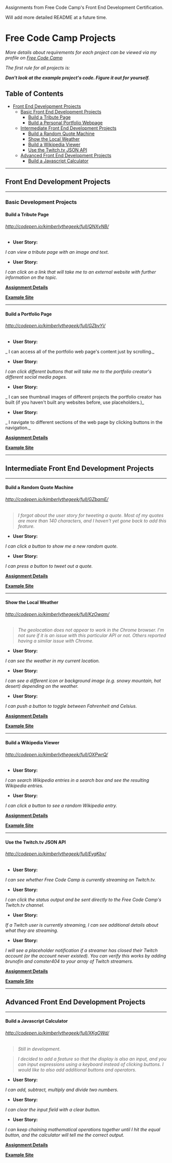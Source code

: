 Assignments from Free Code Camp's Front End Development Certification.

Will add more detailed README at a future time.

# Free Code Camp Projects

_More details about requirements for each project can be viewed via my profile on [Free Code Camp](https://www.freecodecamp.com/kimberlythegeek)_

_The first rule for all projects is:_

___Don't look at the example project's code. Figure it out for yourself.___

## Table of Contents
 - [Front End Development Projects](#front-end-development-projects)
   - [Basic Front End Development Projects](#basic-front-end-development-projects)
     - [Build a Tribute Page](#build-a-tribute-page)
     - [Build a Personal Portfolio Webpage](#build-a-portfolio-page)
   - [Intermediate Front End Development Projects](#intermediate-front-end-development-projects)
     - [Build a Random Quote Machine](#build-a-random-quote-machine)
     - [Show the Local Weather](#show-the-local-weather)
     - [Build a Wikipedia Viewer](#build-a-wikipedia-viewer)
     - [Use the Twitch.tv JSON API](#use-the-twitch.tv-json-api)
   - [Advanced Front End Development Projects](#advanced-front-end-development-projects)
     - [Build a Javascript Calculator](#build-a-javascript-calculator)

 ____

## Front End Development Projects
___
  ### Basic Development Projects

  #### Build a Tribute Page

  ###### _http://codepen.io/kimberlythegeek/full/QNXvNB/_

  - __User Story:__

  _I can view a tribute page with an image and text._

  - __User Story:__

  _I can click on a link that will take me to an external website with further information on the topic._


  __[Assignment Details](https://www.freecodecamp.com/challenges/build-a-tribute-page)__


  __[Example Site](https://codepen.io/FreeCodeCamp/full/NNvBQW/)__

___

  #### Build a Portfolio Page

  ###### _http://codepen.io/kimberlythegeek/full/GZbvYj/_

  - __User Story:__

  _ I can access all of the portfolio web page's content just by scrolling._

  - __User Story:__

  _I can click different buttons that will take me to the portfolio creator's different social media pages._

  - __User Story:__

  _ I can see thumbnail images of different projects the portfolio creator has built (if you haven't built any websites before, use placeholders.)_

  - __User Story:__

  _ I navigate to different sections of the web page by clicking buttons in the navigation._


  __[Assignment Details]()__


  __[Example Site]()__

___
## Intermediate Front End Development Projects
___

  #### Build a Random Quote Machine

  ###### http://codepen.io/kimberlythegeek/full/GZbamE/
  > _I forgot about the user story for tweeting a quote. Most of my quotes are more than 140 characters, and I haven't yet gone back to add this feature._

  - __User Story:__

  _I can click a button to show me a new random quote._

  - __User Story:__

  _I can press a button to tweet out a quote._


  __[Assignment Details](https://www.freecodecamp.com/challenges/build-a-random-quote-machine)__


  __[Example Site](https://codepen.io/FreeCodeCamp/full/ONjoLe/)__

___

  #### Show the Local Weather

  ###### _http://codepen.io/kimberlythegeek/full/KzOwam/_

  > _The geolocation does not appear to work in the Chrome browser. I'm not sure if it is an issue with this particular API or not. Others reported having a similar issue with Chrome._

  - __User Story:__

  _I can see the weather in my current location._

  - __User Story:__

  _I can see a different icon or background image (e.g. snowy mountain, hot desert) depending on the weather._

  - __User Story:__

  _I can push a button to toggle between Fahrenheit and Celsius._


  __[Assignment Details](https://www.freecodecamp.com/challenges/show-the-local-weather)__


  __[Example Site](http://codepen.io/FreeCodeCamp/full/bELRjV)__

  ___

  #### Build a Wikipedia Viewer

  ###### _http://codepen.io/kimberlythegeek/full/OXPwrQ/_

  - __User Story:__

  _I can search Wikipedia entries in a search box and see the resulting Wikipedia entries._

  - __User Story:__

  _I can click a button to see a random Wikipedia entry._


  __[Assignment Details](https://www.freecodecamp.com/challenges/build-a-wikipedia-viewer)__


  __[Example Site](https://codepen.io/FreeCodeCamp/full/wGqEga/)__

___

#### Use the Twitch.tv JSON API

###### _http://codepen.io/kimberlythegeek/full/EygKbx/_

  - __User Story:__

  _I can see whether Free Code Camp is currently streaming on Twitch.tv._

  - __User Story:__

  _I can click the status output and be sent directly to the Free Code Camp's Twitch.tv channel._

  - __User Story:__

  _If a Twitch user is currently streaming, I can see additional details about what they are streaming._

  - __User Story:__

  _I will see a placeholder notification if a streamer has closed their Twitch account (or the account never existed). You can verify this works by adding brunofin and comster404 to your array of Twitch streamers._


__[Assignment Details](https://www.freecodecamp.com/challenges/use-the-twitchtv-json-api)__


__[Example Site](https://codepen.io/FreeCodeCamp/full/Myvqmo/)__

___

## Advanced Front End Development Projects

___

#### Build a Javascript Calculator

###### _http://codepen.io/kimberlythegeek/full/XKgOWd/_

> _Still in development._

> _I decided to add a feature so that the display is also an input, and you can input expressions using a keyboard instead of clicking buttons. I would like to also add additional buttons and operators._

- __User Story:__

_I can add, subtract, multiply and divide two numbers._

- __User Story:__

_I can clear the input field with a clear button._

- __User Story:__

_I can keep chaining mathematical operations together until I hit the equal button, and the calculator will tell me the correct output._


__[Assignment Details](https://www.freecodecamp.com/challenges/build-a-javascript-calculator)__


__[Example Site](https://codepen.io/FreeCodeCamp/full/PNKdjo/)__
